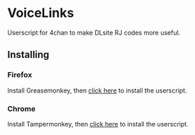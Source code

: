 # VoiceLinks
Userscript for 4chan to make DLsite RJ codes more useful.

## Installing

### Firefox
Install Greasemonkey, then [click here](https://github.com/NANELLON/VoiceLinks/raw/master/VoiceLinks.user.js) to install the userscript.

### Chrome
Install Tampermonkey, then [click here](https://github.com/NANELLON/VoiceLinks/raw/master/VoiceLinks.user.js) to install the userscript.
